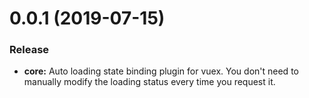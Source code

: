 # 0.0.1 (2019-07-15)

### Release

- **core:** Auto loading state binding plugin for vuex. You don't need to manually modify the loading status every time you request it.
